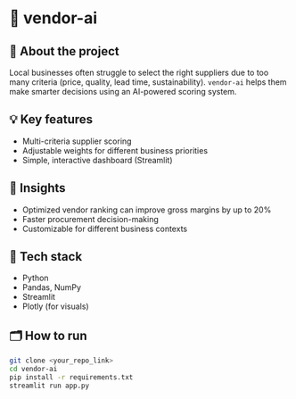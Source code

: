 # 🤖 vendor-ai

## 💼 About the project

Local businesses often struggle to select the right suppliers due to too many criteria (price, quality, lead time, sustainability). `vendor-ai` helps them make smarter decisions using an AI-powered scoring system.

## 💡 Key features

- Multi-criteria supplier scoring
- Adjustable weights for different business priorities
- Simple, interactive dashboard (Streamlit)

## 🚀 Insights

- Optimized vendor ranking can improve gross margins by up to 20%
- Faster procurement decision-making
- Customizable for different business contexts

## 🧰 Tech stack

- Python
- Pandas, NumPy
- Streamlit
- Plotly (for visuals)

## 🗂️ How to run

```bash
git clone <your_repo_link>
cd vendor-ai
pip install -r requirements.txt
streamlit run app.py
